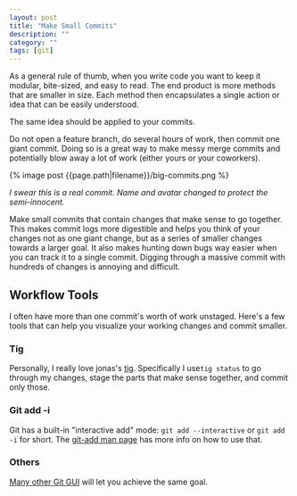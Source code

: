 ```yaml
---
layout: post
title: "Make Small Commits"
description: ""
category: ""
tags: [git]
---
```


As a general rule of thumb, when you write code you want to keep it modular,
bite-sized, and easy to read. The end product is more methods that are smaller
in size. Each method then encapsulates a single action or idea that can be
easily understood.

The same idea should be applied to your commits.

Do not open a feature branch, do several hours of work, then commit one giant
commit. Doing so is a great way to make messy merge commits and potentially
blow away a lot of work (either yours or your coworkers).

{% image post {{page.path|filename}}/big-commits.png %}

_I swear this is a real commit. Name and avatar changed to protect the semi-innocent._

Make small commits that contain changes that make sense to go together. This
makes commit logs more digestible and helps you think of your changes not as
one giant change, but as a series of smaller changes towards a larger goal. It
also makes hunting down bugs way easier when you can track it to a single
commit. Digging through a massive commit with hundreds of changes is annoying
and difficult.

## Workflow Tools

I often have more than one commit's worth of work unstaged. Here's a few tools
that can help you visualize your working changes and commit smaller.

### Tig

Personally, I really love jonas's [tig](http://jonas.nitro.dk/tig/).
Specifically I use`tig status` to go through my changes, stage the parts that
make sense together, and commit only those.

### Git add -i

Git has a built-in "interactive add" mode: `git add --interactive` or `git add
-i` for short. The [git-add man
page](https://www.kernel.org/pub/software/scm/git/docs/git-add.html#_interactive_mode)
has more info on how to use that.

### Others

[Many other Git GUI](http://git-scm.com/downloads/guis) will let you achieve the same goal.

  [1]: https://lh5.googleusercontent.com/-SDFArjTvFyo/UtA3_cUr4iI/AAAAAAAAAGs/VBv3gf_1-sg/s0/big-commits.png
